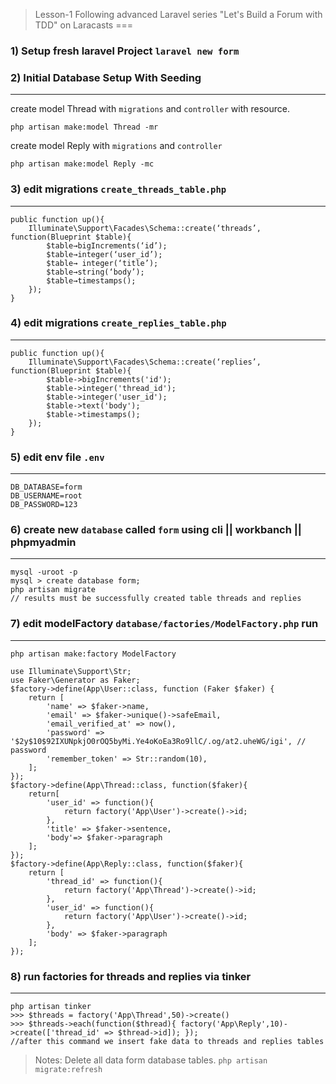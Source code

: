 > Lesson-1 Following advanced Laravel series "Let's Build a Forum with TDD" on Laracasts
===
### 1) Setup fresh laravel Project `laravel new form`
### 2) Initial Database Setup With Seeding
---
create model Thread with `migrations` and `controller` with resource. 
```
php artisan make:model Thread -mr
```
create model Reply with `migrations` and `controller`
```
php artisan make:model Reply -mc 
```
### 3) edit migrations `create_threads_table.php`
---
```
public function up(){
    Illuminate\Support\Facades\Schema::create(‘threads’, function(Blueprint $table){
        $table→bigIncrements(‘id’);
        $table→integer(‘user_id’);
        $table→ integer(‘title’);
        $table→string(‘body’);
        $table→timestamps(); 
    });
}
```
### 4) edit migrations `create_replies_table.php`
---
```
public function up(){
	Illuminate\Support\Facades\Schema::create(‘replies’, function(Blueprint $table){
        $table->bigIncrements('id');
        $table->integer('thread_id');
        $table->integer('user_id');
        $table->text('body');
        $table->timestamps(); 
    });
}
```
### 5) edit env file `.env`
---
```
DB_DATABASE=form
DB_USERNAME=root
DB_PASSWORD=123
```
### 6) create new `database` called `form` using cli || workbanch || phpmyadmin
---
```
mysql -uroot -p
mysql > create database form;
php artisan migrate 
// results must be successfully created table threads and replies
```
### 7) edit modelFactory `database/factories/ModelFactory.php` run
---
```
php artisan make:factory ModelFactory
```
```
use Illuminate\Support\Str;
use Faker\Generator as Faker;
$factory->define(App\User::class, function (Faker $faker) {
    return [
        'name' => $faker->name,
        'email' => $faker->unique()->safeEmail,
        'email_verified_at' => now(),
        'password' => '$2y$10$92IXUNpkjO0rOQ5byMi.Ye4oKoEa3Ro9llC/.og/at2.uheWG/igi', // password
        'remember_token' => Str::random(10),
    ];
});
$factory->define(App\Thread::class, function($faker){
    return[
        'user_id' => function(){
            return factory('App\User')->create()->id;
        },
        'title' => $faker->sentence,
        'body'=> $faker->paragraph
    ];
});
$factory->define(App\Reply::class, function($faker){
    return [
        'thread_id' => function(){
            return factory('App\Thread')->create()->id;
        },
        'user_id' => function(){
            return factory('App\User')->create()->id;
        },
        'body' => $faker->paragraph
    ];
});
```
### 8) run factories for threads and replies via tinker
---
```
php artisan tinker
>>> $threads = factory('App\Thread',50)->create()
>>> $threads->each(function($thread){ factory('App\Reply',10)->create(['thread_id' => $thread->id]); });
//after this command we insert fake data to threads and replies tables 
```
> Notes: Delete all data form database tables.
`php artisan migrate:refresh`